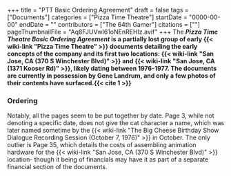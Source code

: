 +++
title = "PTT Basic Ordering Agreement"
draft = false
tags = ["Documents"]
categories = ["Pizza Time Theatre"]
startDate = "0000-00-00"
endDate = ""
contributors = ["The 64th Gamer"]
citations = [""]
pageThumbnailFile = "Aq8FJUVwl61oNEnREHIz.avif"
+++
The ***Pizza Time Theatre Basic Ordering Agreement* is a partially lost group of early {{< wiki-link "Pizza Time Theatre" >}} documents detailing the early concepts of the company and its first two locations: {{< wiki-link "San Jose, CA (370 S Winchester Blvd)" >}} and {{< wiki-link "San Jose, CA (1371 Kooser Rd)" >}}, likely dating between 1976-1977.
The documents are currently in possession by Gene Landrum, and only a few photos of their contents have surfaced.{{< cite 1 >}}**

### Ordering

Notably, all the pages seem to be put together by date. Page 3, while not denoting a specific date, does not give the cat character a name, which was later named sometime by the {{< wiki-link "The Big Cheese Birthday Show Dialogue Recording Session (October 7, 1976)" >}} in October. The only outlier is Page 35, which details the costs of assembling animation hardware for the {{< wiki-link "San Jose, CA (370 S Winchester Blvd)" >}} location- though it being of financials may have it as part of a separate financial section of the documents.
